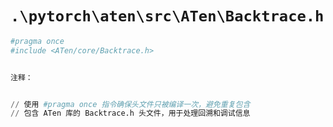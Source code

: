 # `.\pytorch\aten\src\ATen\Backtrace.h`

```py
#pragma once
#include <ATen/core/Backtrace.h>


注释：


// 使用 #pragma once 指令确保头文件只被编译一次，避免重复包含
// 包含 ATen 库的 Backtrace.h 头文件，用于处理回溯和调试信息
```
